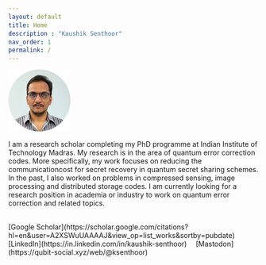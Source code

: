```yaml
---
layout: default
title: Home
description : "Kaushik Senthoor"
nav_order: 1
permalink: /
---
```


<img src="/my_pic_circ_150px.png" alt="My picture" width="125px"/>

I am a research scholar completing my PhD programme at Indian Institute of Technology Madras. My research is in the area of quantum error correction codes. More specifically, my work focuses on reducing the communicationcost for secret recovery in quantum secret sharing schemes. In the past, I also worked on problems in compressed sensing, image processing and distributed storage codes. I am currently looking for a research position in academia or industry to work on quantum error correction and related topics.
  
<br>  
[Google Scholar](https://scholar.google.com/citations?hl=en&user=A2XSWuUAAAAJ&view_op=list_works&sortby=pubdate)
&emsp;[LinkedIn](https://in.linkedin.com/in/kaushik-senthoor)
&emsp;[Mastodon](https://qubit-social.xyz/web/@ksenthoor)
  
